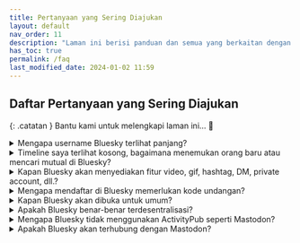 ```yaml
---
title: Pertanyaan yang Sering Diajukan
layout: default
nav_order: 11
description: "Laman ini berisi panduan dan semua yang berkaitan dengan Bluesky dalam bahasa Indonesia."
has_toc: true
permalink: /faq
last_modified_date: 2024-01-02 11:59
---
```


## Daftar Pertanyaan yang Sering Diajukan

{: .catatan }
Bantu kami untuk melengkapi laman ini... 🥺

<details markdown="block">
<summary>Mengapa username Bluesky terlihat panjang?</summary>
...
</details>

<details markdown="block">
<summary>Timeline saya terlihat kosong, bagaimana menemukan orang baru atau mencari mutual di Bluesky?</summary>
...
</details>

<details markdown="block">
<summary>Kapan Bluesky akan menyediakan fitur video, gif, hashtag, DM, private account, dll.?</summary>
Terkait dengan fitur, [lihat pada roadmap]({% link panduan/roadmap.md %}).
</details>

<details markdown="block">
<summary>Mengapa mendaftar di Bluesky memerlukan kode undangan?</summary>
...
</details>

<details markdown="block">
<summary>Kapan Bluesky akan dibuka untuk umum?</summary>
...
</details>

<details markdown="block">
<summary>Apakah Bluesky benar-benar terdesentralisasi?</summary>
...
</details>

<details markdown="block">
<summary>Mengapa Bluesky tidak menggunakan ActivityPub seperti Mastodon?</summary>
...
</details>

<details markdown="block">
<summary>Apakah Bluesky akan terhubung dengan Mastodon?</summary>
...
</details>